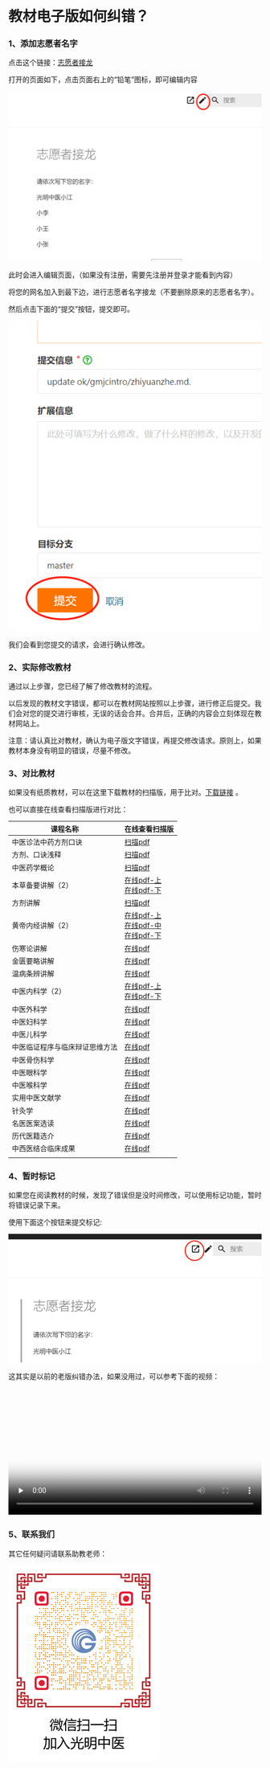 # 教材电子版如何纠错？

### 1、添加志愿者名字

点击这个链接：[志愿者接龙](https://www.gmzyjc.com/read/gmjcintro/zhiyuanzhe.md)

打开的页面如下，点击页面右上的“铅笔”图标，即可编辑内容



![](img/jiucuo.png)

此时会进入编辑页面，（如果没有注册，需要先注册并登录才能看到内容）

将您的网名加入到最下边，进行志愿者名字接龙（不要删除原来的志愿者名字）。

然后点击下面的“提交”按钮，提交即可。

![](img/jiucuo2.png)

我们会看到您提交的请求，会进行确认修改。

### 2、实际修改教材

通过以上步骤，您已经了解了修改教材的流程。

以后发现的教材文字错误，都可以在教材网站按照以上步骤，进行修正后提交。我们会对您的提交进行审核，无误的话会合并。合并后，正确的内容会立刻体现在教材网站上。

注意：请认真比对教材，确认为电子版文字错误，再提交修改请求。原则上，如果教材本身没有明显的错误，尽量不修改。

### 3、对比教材

如果没有纸质教材，可以在这里下载教材的扫描版，用于比对。[下载链接](https://drive.weixin.qq.com/s?k=AK8AFgezAAwPXGICzb ) 。

也可以直接在线查看扫描版进行对比：



| 课程名称                       | 在线查看扫描版                                               |
| ------------------------------ | ------------------------------------------------------------ |
| 中医诊法中药方剂口诀           | [扫描pdf](/bookspdf/07中医诊法中药方剂口诀.pdf)               |
| 方剂、口诀浅释                 | [扫描pdf](/bookspdf/方剂、口诀浅释.pdf)                       |
| 中医药学概论                   | [扫描pdf](/bookspdf/06中医药学概论.pdf)                                  |
| 本草备要讲解（2）              | [在线pdf-上](/bookspdf/14本草备要讲解上.pdf)<br />[在线pdf-下](/bookspdf/14本草备要讲解下.pdf) |
| 方剂讲解                       | [扫描pdf](/bookspdf/方剂讲解.pdf)                                  |
| 黄帝内经讲解（2）              |  [在线pdf-上](/bookspdf/10黄帝内经讲解上.pdf)<br />[在线pdf-中](/bookspdf/10黄帝内经讲解中.pdf) <br />[在线pdf-下](/bookspdf/10黄帝内经讲解下.pdf)                                                            |
| 伤寒论讲解                     | [在线pdf](/bookspdf/11伤寒论讲解.pdf)                                 |
| 金匮要略讲解                   | [在线pdf](/bookspdf/12金匮要略讲解.pdf)                                |
| 温病条辨讲解                   | [在线pdf](/bookspdf/13温病条辨讲解.pdf)                                |
| 中医内科学（2）                | [在线pdf-上](/bookspdf/15中医内科学上.pdf)<br />[在线pdf-下](/bookspdf/15中医内科学下.pdf)                                                             |
| 中医外科学                     | [在线pdf](/bookspdf/16中医外科学.pdf)                                                                |
| 中医妇科学                     |  [在线pdf](/bookspdf/19中医妇科学.pdf)                                                               |
| 中医儿科学                     |   [在线pdf](/bookspdf/20中医儿科学.pdf)                                                              |
| 中医临证程序与临床辩证思维方法 |  [在线pdf](/bookspdf/08中医临证程序与临床辨证思维方法.pdf)                                    |
| 中医骨伤科学                   |  [在线pdf](/bookspdf/17中医骨伤科学.pdf)                                                               |
| 中医眼科学                     |   [在线pdf](/bookspdf/18中医眼科学.pdf)                                                              |
| 中医喉科学                     |    [在线pdf](/bookspdf/22中医喉科学.pdf)                                                             |
| 实用中医文献学                         |     [在线pdf](/bookspdf/05实用中医文献学.pdf)                                                            |
| 针灸学                         |     [在线pdf](/bookspdf/21针灸学.pdf)                                                            |
| 名医医案选读                   |   [在线pdf](/bookspdf/23名医医选读.pdf)                                                              |
| 历代医籍选介                   |    [在线pdf](/bookspdf/25中国历代医籍选介.pdf)                                                             |
| 中西医结合临床成果             |   [在线pdf](/bookspdf/26中西医结合临床成果.pdf)                                                              |
|                                |                                                              |

### 4、暂时标记

如果您在阅读教材的时候，发现了错误但是没时间修改，可以使用标记功能，暂时将错误记录下来。

使用下面这个按钮来提交标记:

![](img/jiucuo3.png)



这其实是以前的老版纠错办法，如果没用过，可以参考下面的视频：


<video id="video" controls="" preload="none" width="100%"  poster="https://zuoye.gmzyh.com/media/video/jiucuo.png">
<source id="mp4" src="https://zuoye.gmzyh.com/media/video/jiucuo.mp4" type="video/mp4">
</video>

### 5、联系我们

其它任何疑问请联系助教老师：

![](img/lianxi2.png)

### 